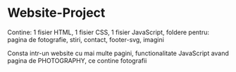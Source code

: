 # Website-Project

Contine: 1 fisier HTML, 1 fisier CSS, 1 fisier JavaScript, foldere pentru: pagina de fotografie, stiri, contact, footer-svg, imagini

Consta intr-un website cu mai multe pagini, functionalitate JavaScript avand pagina de PHOTOGRAPHY, ce contine fotografii
